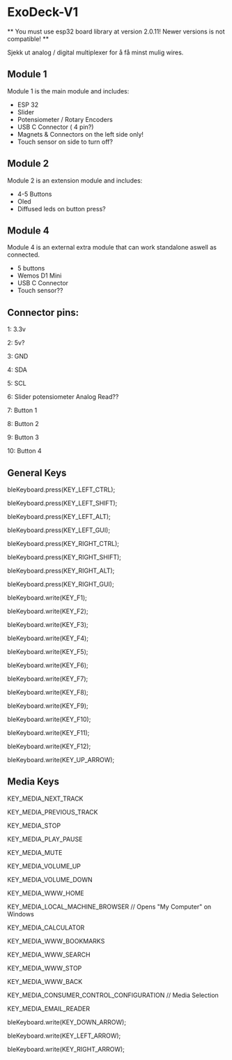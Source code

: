 # ExoDeck-V1

** You must use esp32 board library at version 2.0.11! Newer versions is not compatible! **

Sjekk ut analog / digital multiplexer for å få minst mulig wires.



## Module 1
Module 1 is the main module and includes:
- ESP 32
- Slider
- Potensiometer / Rotary Encoders
- USB C Connector ( 4 pin?)
- Magnets & Connectors on the left side only!
- Touch sensor on side to turn off?

## Module 2
Module 2 is an extension module and includes:
- 4-5 Buttons
- Oled
- Diffused leds on button press?


## Module 4
Module 4 is an external extra module that can work standalone aswell as connected.
- 5 buttons
- Wemos D1 Mini
- USB C Connector
- Touch sensor??


## Connector pins:
1: 3.3v

2: 5v?

3: GND

4: SDA

5: SCL

6: Slider potensiometer Analog Read??

7: Button 1

8: Button 2

9: Button 3

10: Button 4


## General Keys

bleKeyboard.press(KEY_LEFT_CTRL);

bleKeyboard.press(KEY_LEFT_SHIFT);

bleKeyboard.press(KEY_LEFT_ALT);

bleKeyboard.press(KEY_LEFT_GUI);

bleKeyboard.press(KEY_RIGHT_CTRL);

bleKeyboard.press(KEY_RIGHT_SHIFT);

bleKeyboard.press(KEY_RIGHT_ALT);

bleKeyboard.press(KEY_RIGHT_GUI);

bleKeyboard.write(KEY_F1);

bleKeyboard.write(KEY_F2);

bleKeyboard.write(KEY_F3);

bleKeyboard.write(KEY_F4);

bleKeyboard.write(KEY_F5);

bleKeyboard.write(KEY_F6);

bleKeyboard.write(KEY_F7);

bleKeyboard.write(KEY_F8);

bleKeyboard.write(KEY_F9);

bleKeyboard.write(KEY_F10);

bleKeyboard.write(KEY_F11);

bleKeyboard.write(KEY_F12);

bleKeyboard.write(KEY_UP_ARROW);


## Media Keys

KEY_MEDIA_NEXT_TRACK

KEY_MEDIA_PREVIOUS_TRACK

KEY_MEDIA_STOP

KEY_MEDIA_PLAY_PAUSE

KEY_MEDIA_MUTE

KEY_MEDIA_VOLUME_UP

KEY_MEDIA_VOLUME_DOWN

KEY_MEDIA_WWW_HOME

KEY_MEDIA_LOCAL_MACHINE_BROWSER // Opens "My Computer" on Windows

KEY_MEDIA_CALCULATOR

KEY_MEDIA_WWW_BOOKMARKS

KEY_MEDIA_WWW_SEARCH

KEY_MEDIA_WWW_STOP

KEY_MEDIA_WWW_BACK

KEY_MEDIA_CONSUMER_CONTROL_CONFIGURATION // Media Selection

KEY_MEDIA_EMAIL_READER

bleKeyboard.write(KEY_DOWN_ARROW);

bleKeyboard.write(KEY_LEFT_ARROW);

bleKeyboard.write(KEY_RIGHT_ARROW);
